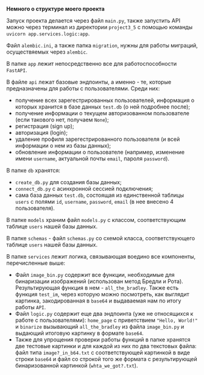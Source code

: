 **Немного о структуре моего проекта**

Запуск проекта делается через файл ```main.py```, также запустить API можно через терминал из директории ```project3_5``` с помощью команды ```uvicorn app.services.logic:app```.

Файл ```alembic.ini```, а также папка ```migration```, нужны для работы миграций, осуществяемых через ```alembic```.

В папке ```app``` лежит непосредственно все для работоспособности ```FastAPI```.

В файле ```api``` лежат базовые эндпоинты, а именно - те, которые предназначены для работы с пользователями. Среди них: 
- получение всех зарегестрированных пользователей, информация о которых хранится в базе данных ```test.db``` (о ней подробнее после);
- получение информации о текущем авторизованном пользователе (если такового нет, получаем ```None```);
- регистрация (sign up);
- авторизация (login);
- удаление профиля зарегестрированного пользователя (и всей информации о нем из базы данных);
- обновление информации о пользователе (например, изменение имени ```username```, актуальной почты ```email```, пароля ```password```).

В папке ```db``` хранятся:
- ```create_db.py``` для создания базы данных;
- ```connect_db.py``` с асинхронной сессией подключения;
- сама база данных ```test.db```, состоящая из единственной таблицы ```users``` с полями ```id```, ```username```, ```password```, ```email``` (в нее внесено 4 пользователя).

В папке ```models``` храним файл ```models.py``` с классом, соответствующим таблице ```users``` нашей базы данных.

В папке ```schemas``` - файл ```schemas.py``` со схемой класса, соответствующего таблице ```users``` нашей базы данных.


В папке ```services``` лежит логика, связывающая воедино все компоненты, перечисленные выше:
- Файл ```image_bin.py``` содержит все функции, необходимые для бинаризации изображений (использован метод Бредли и Рота). Результирующая функция в нем - ```all_the_bradley```. Также есть функция ```test_im```, через которую можно посмотреть, как выглядит картинка, закодированная в ```base64``` и выдаваемая нам по итогу работы ```API```.
- Файл ```logic.py``` содержит еще два эндпоинта (уже не относящихся к работе с пользователями): ```home_page``` с приветствием ```"Hello, World!"``` и ```binarize``` вызывающий ```all_the_bradley``` из файла ```image_bin.py``` и выдающий итоговую картинку в формате ```base64```.
- Также для упрощения проверки работы функций в папке хранятся две тестовые картинки и для каждой из них по два текстовых файла: файл типа ```image?_in_b64.txt``` с соответствующей картинкой в виде строки ```base64``` и файл со строкой того же формата с результирующей бинаризованной картинкой (```whta_we_got?.txt```).
